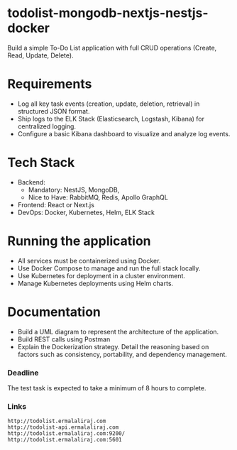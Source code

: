 # todolist-mongodb-nextjs-nestjs-docker

Build a simple To-Do List application with full CRUD operations (Create, Read, Update, Delete).

# Requirements
- Log all key task events (creation, update, deletion, retrieval) in structured JSON format.
- Ship logs to the ELK Stack (Elasticsearch, Logstash, Kibana) for centralized logging.
- Configure a basic Kibana dashboard to visualize and analyze log events.

# Tech Stack
- Backend:
    - Mandatory: NestJS, MongoDB,
    - Nice to Have: RabbitMQ, Redis, Apollo GraphQL
- Frontend: React or Next.js
- DevOps: Docker, Kubernetes, Helm, ELK Stack

# Running the application
- All services must be containerized using Docker.
- Use Docker Compose to manage and run the full stack locally.
- Use Kubernetes for deployment in a cluster environment.
- Manage Kubernetes deployments using Helm charts.

# Documentation
- Build a UML diagram to represent the architecture of the application.
- Build REST calls using Postman
- Explain the Dockerization strategy. Detail the reasoning based on factors such as consistency, portability, and dependency management.

### Deadline
The test task is expected to take a minimum of 8 hours to complete.

### Links
    http://todolist.ermalaliraj.com
    http://todolist-api.ermalaliraj.com
    http://todolist.ermalaliraj.com:9200/
    http://todolist.ermalaliraj.com:5601